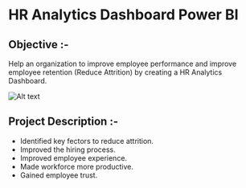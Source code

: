# HR Analytics Dashboard Power BI

<b><h2>Objective :- </h2></b>
Help an organization to improve employee performance and improve employee retention (Reduce Attrition) by creating a HR Analytics Dashboard.</br>

![Alt text](HR%20Analytics%20Dashboard%20Image.png)</br>
 
<b><h2>Project Description :- </h2></b> 

<ul>
<li>Identified key fectors to reduce attrition.
<li>Improved the hiring process.
<li>Improved employee experience.
<li>Made workforce more productive.
<li>Gained employee trust.
</ul>

